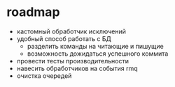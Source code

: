 ﻿# roadmap

- кастомный обработчик исключений
- удобный способ работать с БД
	- разделить команды на читающие и пишущие
	- возможность дожидаться успешного коммита
- провести тесты производительности
- навесить обработчиков на события rmq
- очистка очередей